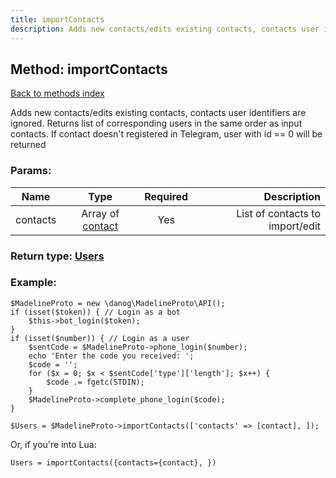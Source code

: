 ```yaml
---
title: importContacts
description: Adds new contacts/edits existing contacts, contacts user identifiers are ignored. Returns list of corresponding users in the same order as input contacts. If contact doesn't registered in Telegram, user with id == 0 will be returned
---
```

## Method: importContacts  
[Back to methods index](index.md)


Adds new contacts/edits existing contacts, contacts user identifiers are ignored. Returns list of corresponding users in the same order as input contacts. If contact doesn't registered in Telegram, user with id == 0 will be returned

### Params:

| Name     |    Type       | Required | Description |
|----------|:-------------:|:--------:|------------:|
|contacts|Array of [contact](../types/contact.md) | Yes|List of contacts to import/edit|


### Return type: [Users](../types/Users.md)

### Example:


```
$MadelineProto = new \danog\MadelineProto\API();
if (isset($token)) { // Login as a bot
    $this->bot_login($token);
}
if (isset($number)) { // Login as a user
    $sentCode = $MadelineProto->phone_login($number);
    echo 'Enter the code you received: ';
    $code = '';
    for ($x = 0; $x < $sentCode['type']['length']; $x++) {
        $code .= fgetc(STDIN);
    }
    $MadelineProto->complete_phone_login($code);
}

$Users = $MadelineProto->importContacts(['contacts' => [contact], ]);
```

Or, if you're into Lua:

```
Users = importContacts({contacts={contact}, })
```

